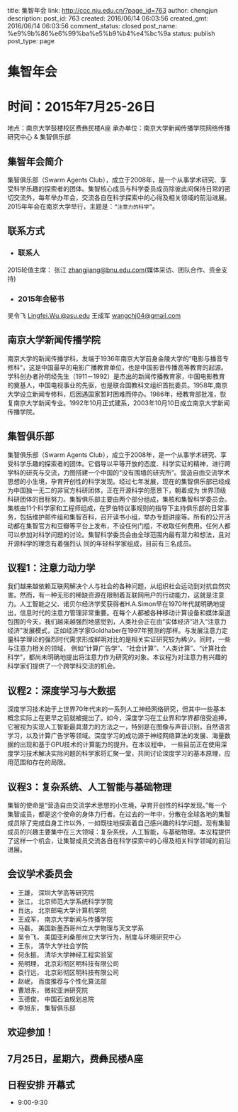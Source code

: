 title: 集智年会
link: http://ccc.nju.edu.cn/?page_id=763
author: chengjun
description: 
post_id: 763
created: 2016/06/14 06:03:56
created_gmt: 2016/06/14 06:03:56
comment_status: closed
post_name: %e9%9b%86%e6%99%ba%e5%b9%b4%e4%bc%9a
status: publish
post_type: page

# 集智年会

# 时间：2015年7月25-26日

地点：南京大学鼓楼校区费彝民楼A座 承办单位：南京大学新闻传播学院网络传播研究中心 & 集智俱乐部 

##  集智年会简介 

集智俱乐部（Swarm Agents Club），成立于2008年，是一个从事学术研究、享受科学乐趣的探索者的团体。集智核心成员与科学委员成员除彼此间保持日常的密切交流外，每年举办年会，交流各自在科学探索中的心得及相关领域的前沿进展。2015年年会在南京大学举行，主题是：`“注意力的科学”`。 

##  联系方式 

  * ###  联系人 

2015轮值主席： 张江 zhangjiang@bnu.edu.com(媒体采访、团队合作、资金支持) 

  * ###  2015年会秘书 

吴令飞 Lingfei.Wu.@asu.edu 王成军 wangchj04@gmail.com 

##  南京大学新闻传播学院 

南京大学的新闻传播学科，发端于1936年南京大学前身金陵大学的“电影与播音专修科”，这是中国最早的电影广播教育单位，也是中国影音传播高等教育的起源。学科创办者孙明经先生（1911－1992）是杰出的新闻传播教育家，中国电影教育的奠基人，中国电视事业的先驱，也是联合国教科文组织首批委员。1958年,南京大学设立新闻专修科，后因遇国家暂时困难而停办。1986年，经教育部批准，恢复南京大学新闻专业。1992年10月正式建系，2003年10月10日成立南京大学新闻传播学院。 

##  集智俱乐部 

集智俱乐部（Swarm Agents Club），成立于2008年，是一个从事学术研究、享受科学乐趣的探索者的团体。它倡导以平等开放的态度、科学实证的精神，进行跨学科的研究与交流，力图搭建一个中国的“没有围墙的研究所”。营造自由交流学术思想的小生境，孕育开创性的科学发现。经过七年发展，现在的集智俱乐部已经成为中国独一无二的非官方科研团体，正在开源科学的愿景下，朝着成为 世界顶级科研团体的目标努力。集智俱乐部主要由两个部分组成，集核和集智科学委员会。集核由11个科学家和工程师组成，在罗伯特议事规则的指导下主持俱乐部的日常事务，包括维护邮件组和集智百科，召开读书小组，举办专题讲座等。所有的公开活动都在集智官方和豆瓣等平台上发布，不设任何门槛，不收取任何费用。任何人都可以参加对科学问题的讨论。集智科学委员会由全球范围内最有潜力和想法，且对开源科学的理念有着强烈认 同的年轻科学家组成，目前有三名成员。 

##  议程1：注意力动力学 

我们越来越依赖互联网解决个人与社会的各种问题，从组织社会运动到对抗自然灾害。然而，有一种无形的稀缺资源在限制着互联网用户的行动能力，这就是注意力。人工智能之父、诺贝尔经济学奖获得者H.A.Simon早在1970年代就明确地提出，信息时代的注意力管理非常重要。在每个人都被各种移动计算设备和媒体渠道包围的今天，我们越来越强烈地感觉到，人类社会正在由“实体经济”进入“注意力经济”发展模式，正如经济学家Goldhaber在1997年预测的那样。与发展注意力定量科学理论的强烈时代需求形成鲜明对⽐的是相关实证研究较为稀少。同时，一些与注意力相关的领域， 例如“计算广告学”、“社会计算”、“人类计算”、“计算社会科学”，都尚未明确地提出将注意力作为研究的对象。本议程为对注意力有兴趣的科学家们提供了一个跨学科交流的机会。 

##  议程2：深度学习与大数据 

深度学习技术始于上世界70年代末的一系列人工神经网络研究，但其中一些基本概念实际上在更早之前就被提出了。如今，深度学习在工业界和学界都倍受追捧，它被视为实现人工智能最具潜力的方法之一，特别是在图像与声音识别，自然语言学习，以及计算广告学等领域。深度学习的成功源于神经网络算法的发展、海量数据的出现和基于GPU技术的计算能力的提升。在本议程中， 一些目前正在使用深度学习技术解决实际问题的科学家将汇聚一堂，共同讨论深度学习的基本原理，应用范围和存在的局限。 

##  议程3：复杂系统、人工智能与基础物理 

集智的使命是“营造自由交流学术思想的小生境，孕育开创性的科学发现。”每一个集智成员，都是这个使命的身体力行者。在过去的一年中，分散在全球各地的集智成员除了完成自身工作以外，一如既往地探索着自己感兴趣的科学问题。现有集智成员的兴趣主要集中在三大领域：复杂系统，人工智能，与基础物理。本议程提供了这样一个机会，让集智成员交流各自在科学探索中的心得及相关科学领域的前沿进展。 

##  会议学术委员会 

  * 王雄， 深圳大学高等研究院 
  * 张江， 北京师范大学系统科学学院 
  * 肖达， 北京邮电大学计算机学院 
  * 王成军， 南京大学新闻与传播学院 
  * 马磊， 美国新墨西哥州立大学物理与天文学系 
  * 吴令飞， 美国亚利桑那州立大学行为，制度与环境研究中心 
  * 王东， 清华大学社会学院 
  * 何永振， 清华大学神经工程实验室 
  * 苑明理， 北京彩彻区明科技有限公司 
  * 袁行远， 北京彩彻区明科技有限公司 
  * 赵岷， 百度推荐与个性化算法部 
  * 曹旭东， 微软亚洲研究院 
  * 玉德俊， 中国石油规划总院 
  * 李旭东， 集智俱乐部 

##  欢迎参加！ 

##  7月25日，星期六，费彝民楼A座 

##  日程安排 开幕式 

  * 9:00-9:30